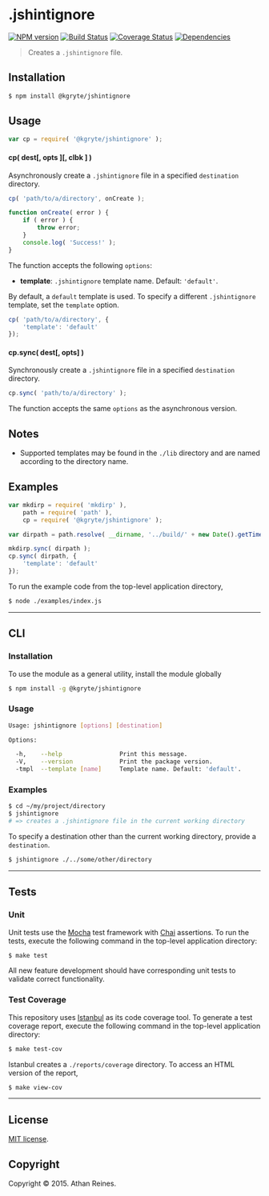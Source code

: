 .jshintignore
=========
[![NPM version][npm-image]][npm-url] [![Build Status][travis-image]][travis-url] [![Coverage Status][codecov-image]][codecov-url] [![Dependencies][dependencies-image]][dependencies-url]

> Creates a `.jshintignore` file.


## Installation

``` bash
$ npm install @kgryte/jshintignore
```


## Usage

``` javascript
var cp = require( '@kgryte/jshintignore' );
```

#### cp( dest[, opts ][, clbk ] )

Asynchronously create a `.jshintignore` file in a specified `destination` directory.

``` javascript
cp( 'path/to/a/directory', onCreate );

function onCreate( error ) {
	if ( error ) {
		throw error;
	}
	console.log( 'Success!' );
}
```

The function accepts the following `options`:
*	__template__: `.jshintignore` template name. Default: `'default'`.

By default, a `default` template is used. To specify a different `.jshintignore` template, set the `template` option.

``` javascript
cp( 'path/to/a/directory', {
	'template': 'default'
});
```



#### cp.sync( dest[, opts] )

Synchronously create a `.jshintignore` file in a specified `destination` directory.

``` javascript
cp.sync( 'path/to/a/directory' );
```

The function accepts the same `options` as the asynchronous version.


## Notes

* 	Supported templates may be found in the `./lib` directory and are named according to the directory name.


## Examples

``` javascript
var mkdirp = require( 'mkdirp' ),
	path = require( 'path' ),
	cp = require( '@kgryte/jshintignore' );

var dirpath = path.resolve( __dirname, '../build/' + new Date().getTime() );

mkdirp.sync( dirpath );
cp.sync( dirpath, {
	'template': 'default'
});
```

To run the example code from the top-level application directory,

``` bash
$ node ./examples/index.js
```

---
## CLI


### Installation

To use the module as a general utility, install the module globally

``` bash
$ npm install -g @kgryte/jshintignore
```


### Usage

``` bash
Usage: jshintignore [options] [destination]

Options:

  -h,    --help                Print this message.
  -V,    --version             Print the package version.
  -tmpl  --template [name]     Template name. Default: 'default'.
```


### Examples

``` bash
$ cd ~/my/project/directory
$ jshintignore
# => creates a .jshintignore file in the current working directory
```

To specify a destination other than the current working directory, provide a `destination`.

``` bash
$ jshintignore ./../some/other/directory
```



---
## Tests

### Unit

Unit tests use the [Mocha](http://mochajs.org/) test framework with [Chai](http://chaijs.com) assertions. To run the tests, execute the following command in the top-level application directory:

``` bash
$ make test
```

All new feature development should have corresponding unit tests to validate correct functionality.


### Test Coverage

This repository uses [Istanbul](https://github.com/gotwarlost/istanbul) as its code coverage tool. To generate a test coverage report, execute the following command in the top-level application directory:

``` bash
$ make test-cov
```

Istanbul creates a `./reports/coverage` directory. To access an HTML version of the report,

``` bash
$ make view-cov
```


---
## License

[MIT license](http://opensource.org/licenses/MIT).


## Copyright

Copyright &copy; 2015. Athan Reines.


[npm-image]: http://img.shields.io/npm/v/@kgryte/jshintignore.svg
[npm-url]: https://npmjs.org/package/@kgryte/jshintignore

[travis-image]: http://img.shields.io/travis/kgryte/jshintignore/master.svg
[travis-url]: https://travis-ci.org/kgryte/jshintignore

[codecov-image]: https://img.shields.io/codecov/c/github/kgryte/jshintignore/master.svg
[codecov-url]: https://codecov.io/github/kgryte/jshintignore?branch=master

[dependencies-image]: http://img.shields.io/david/kgryte/jshintignore.svg
[dependencies-url]: https://david-dm.org/kgryte/jshintignore

[dev-dependencies-image]: http://img.shields.io/david/dev/kgryte/jshintignore.svg
[dev-dependencies-url]: https://david-dm.org/dev/kgryte/jshintignore

[github-issues-image]: http://img.shields.io/github/issues/kgryte/jshintignore.svg
[github-issues-url]: https://github.com/kgryte/jshintignore/issues

